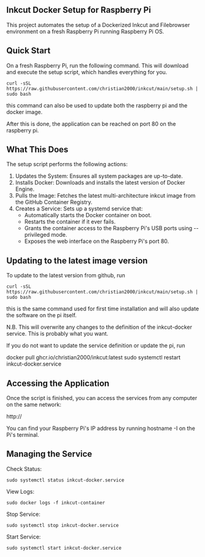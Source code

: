 Inkcut Docker Setup for Raspberry Pi
--
This project automates the setup of a Dockerized Inkcut and Filebrowser environment on a fresh Raspberry Pi running Raspberry Pi OS.

Quick Start
---
On a fresh Raspberry Pi, run the following command. This will download and execute the setup script, which handles everything for you.

    curl -sSL https://raw.githubusercontent.com/christian2000/inkcut/main/setup.sh | sudo bash

this command can also be used to update both the raspberry pi and the docker image.

After this is done, the application can be reached on port 80 on the raspberry pi.

What This Does
---
The setup script performs the following actions:

1. Updates the System: Ensures all system packages are up-to-date. 
2. Installs Docker: Downloads and installs the latest version of Docker Engine. 
3. Pulls the Image: Fetches the latest multi-architecture inkcut image from the GitHub Container Registry. 
4. Creates a Service: Sets up a systemd service that:
   - Automatically starts the Docker container on boot. 
   - Restarts the container if it ever fails. 
   - Grants the container access to the Raspberry Pi's USB ports using --privileged mode. 
   - Exposes the web interface on the Raspberry Pi's port 80.

Updating to the latest image version
---
To update to the latest version from github, run

    curl -sSL https://raw.githubusercontent.com/christian2000/inkcut/main/setup.sh | sudo bash

this is the same command used for first time installation and will also update the software on the pi itself.

N.B. This will overwrite any changes to the definition of the inkcut-docker service. This is probably what you want.

If you do not want to update the service definition or update the pi, run

   docker pull ghcr.io/christian2000/inkcut:latest
   sudo systemctl restart inkcut-docker.service

Accessing the Application
---
Once the script is finished, you can access the services from any computer on the same network:

http://<your-pi-ip-address>

You can find your Raspberry Pi's IP address by running hostname -I on the Pi's terminal.

Managing the Service
---
Check Status: 

    sudo systemctl status inkcut-docker.service

View Logs:

    sudo docker logs -f inkcut-container

Stop Service:

    sudo systemctl stop inkcut-docker.service

Start Service:

    sudo systemctl start inkcut-docker.service